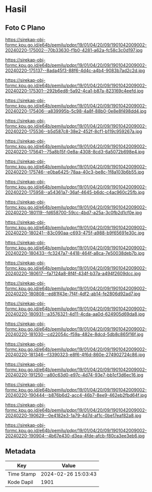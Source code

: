 # Hasil

## Foto C Plano

https://sirekap-obj-formc.kpu.go.id/e64b/pemilu/pdpr/19/01/04/20/09/1901042009002-20240220-175002--70b33630-f1b0-4281-a62a-fc58c3c0d197.jpg

https://sirekap-obj-formc.kpu.go.id/e64b/pemilu/pdpr/19/01/04/20/09/1901042009002-20240220-175137--8ada45f3-88f6-4d4c-a4b4-9083b7ad2c2d.jpg

https://sirekap-obj-formc.kpu.go.id/e64b/pemilu/pdpr/19/01/04/20/09/1901042009002-20240220-175301--292b6ed8-5a92-4ca1-b87a-823169c4eefd.jpg

https://sirekap-obj-formc.kpu.go.id/e64b/pemilu/pdpr/19/01/04/20/09/1901042009002-20240220-175406--a839995b-5c98-4a8f-88b0-0e8e8f498dd4.jpg

https://sirekap-obj-formc.kpu.go.id/e64b/pemilu/pdpr/19/01/04/20/09/1901042009002-20240220-175536--b5d587c8-38e2-452f-8cf1-b119c959267a.jpg

https://sirekap-obj-formc.kpu.go.id/e64b/pemilu/pdpr/19/01/04/20/09/1901042009002-20240220-175641--75a8b15f-0e8a-4308-8cd3-6a5072b698e4.jpg

https://sirekap-obj-formc.kpu.go.id/e64b/pemilu/pdpr/19/01/04/20/09/1901042009002-20240220-175746--e0ba6425-78aa-40c3-be8c-1f8a103b6b55.jpg

https://sirekap-obj-formc.kpu.go.id/e64b/pemilu/pdpr/19/01/04/20/09/1901042009002-20240220-175958--a54361a7-36af-4645-b6dc-c4ac960c25fb.jpg

https://sirekap-obj-formc.kpu.go.id/e64b/pemilu/pdpr/19/01/04/20/09/1901042009002-20240220-180119--fd658700-59cc-4bd7-a25a-3c0fb2d1cf0e.jpg

https://sirekap-obj-formc.kpu.go.id/e64b/pemilu/pdpr/19/01/04/20/09/1901042009002-20240220-180241--83c090aa-c693-475f-a988-b9f65691e30c.jpg

https://sirekap-obj-formc.kpu.go.id/e64b/pemilu/pdpr/19/01/04/20/09/1901042009002-20240220-180433--fc3247a7-4418-464f-a8ca-7e50038deb7b.jpg

https://sirekap-obj-formc.kpu.go.id/e64b/pemilu/pdpr/19/01/04/20/09/1901042009002-20240220-180617--fa7124a8-8f4f-434f-b37a-a494f2609dcc.jpg

https://sirekap-obj-formc.kpu.go.id/e64b/pemilu/pdpr/19/01/04/20/09/1901042009002-20240220-180808--ed81f43e-7f4f-4df2-ab14-fe2806d92ad7.jpg

https://sirekap-obj-formc.kpu.go.id/e64b/pemilu/pdpr/19/01/04/20/09/1901042009002-20240220-180931--a3576321-4d11-4cda-aa0d-624905d69da8.jpg

https://sirekap-obj-formc.kpu.go.id/e64b/pemilu/pdpr/19/01/04/20/09/1901042009002-20240220-181030--cd22054c-f59a-482e-8dcd-5db8c865f16f.jpg

https://sirekap-obj-formc.kpu.go.id/e64b/pemilu/pdpr/19/01/04/20/09/1901042009002-20240220-181346--f3390323-e8f6-4f6d-860e-274902724c86.jpg

https://sirekap-obj-formc.kpu.go.id/e64b/pemilu/pdpr/19/01/04/20/09/1901042009002-20240220-191250--a80c63d0-e97c-4d74-93e7-bb1cf3d6ec16.jpg

https://sirekap-obj-formc.kpu.go.id/e64b/pemilu/pdpr/19/01/04/20/09/1901042009002-20240220-190444--b876b6d2-acc4-46b7-8ee9-462eb2fbd64f.jpg

https://sirekap-obj-formc.kpu.go.id/e64b/pemilu/pdpr/19/01/04/20/09/1901042009002-20240220-190629--0e4182e3-1a79-4d7d-af1c-0be17eaf82a8.jpg

https://sirekap-obj-formc.kpu.go.id/e64b/pemilu/pdpr/19/01/04/20/09/1901042009002-20240220-190904--4b67e430-d3ea-4fde-afcb-f80ca3ee3eb6.jpg


## Metadata

| Key        | Value               |
| ---------- | ------------------- |
| Time Stamp | 2024-02-26 15:03:43 |
| Kode Dapil | 1901                |



